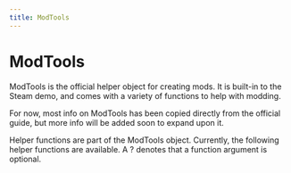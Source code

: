 ```yaml
---
title: ModTools
---
```


# ModTools
ModTools is the official helper object for creating mods. It is built-in to the Steam demo, and comes with a variety of functions to help with modding.

For now, most info on ModTools has been copied directly from the official guide, but more info will be added soon to expand upon it.

Helper functions are part of the ModTools object. Currently, the following helper functions are available. A ? denotes that a function argument is optional.

